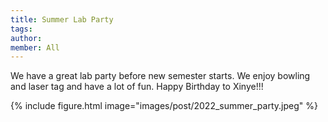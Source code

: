 ```yaml
---
title: Summer Lab Party
tags:
author: 
member: All
---
```


We have a great lab party before new semester starts. We enjoy bowling and laser tag and have a lot of fun. Happy Birthday to Xinye!!!

{%
  include figure.html
  image="images/post/2022_summer_party.jpeg"
%}
